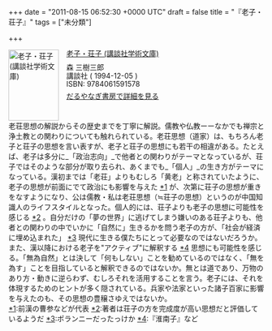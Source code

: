
+++
date = "2011-08-15 06:52:30 +0000 UTC"
draft = false
title = "『老子・荘子』"
tags = ["未分類"]

+++
<div class="mm-middle" style="margin-bottom:0px;"><div class="mm-image" style="float:left;"><a href="http://www.amazon.co.jp/exec/obidos/ASIN/4061591576/bestylesnet-22/ref=nosim" target="_blank"><img src="http://ecx.images-amazon.com/images/I/21W6G4TV8EL._SL160_.jpg" alt="老子・荘子 (講談社学術文庫)" title="老子・荘子 (講談社学術文庫)" width="99" height="140" border="0"/></a></div><div class="mm-content" style="float:left;margin-left:15px;line-height:120%"><div class="mm-title" style="line-height:120%"><a href="http://www.amazon.co.jp/exec/obidos/ASIN/4061591576/bestylesnet-22/ref=nosim" target="_blank">老子・荘子 (講談社学術文庫)</a></div><div class="mm-detail" style="margin-top:10px;">森 三樹三郎<br/>講談社 ( 1994-12-05 )<br/>ISBN: 9784061591578<br/><div style="margin:7px 0px"><a href="http://mediamarker.net/u/daruyanagi/?asin=4061591576" target="_blank">だるやなぎ書房で詳細を見る</a></div></div></div><div style="clear:left"></div></div>老荘思想の解説からその歴史までを丁寧に解説。儒教や仏教ーーなかでも禅宗と浄土教との関わりについても触れられている。老荘思想（道家）は、もちろん老子と荘子の思想を言い表すが、老子と荘子の思想にも若干の相違がある。たとえば、老子は多分に_「政治志向」_で他者との関わりがテーマとなっているが、荘子ではそのような部分が取り去られ、あくまでも_「個人」_の生き方がテーマになっている。漢初までは「老荘」よりもむしろ「黄老」と称されていたように、老子の思想が前面にでて政治にも影響を与えた <a href="#f1" name="fn1" title="前漢の曹参などが代表">*1</a> が、次第に荘子の思想が重きをなすようになり、公は儒教・私は老荘思想（≒荘子の思想）というのが中国知識人のライフスタイルとなった。個人的には、荘子よりも老子の思想に可能性を感じる <a href="#f2" name="fn2" title="著者は荘子の方を完成度が高い思想だと評価しているようだ">*2</a> 。自分だけの「夢の世界」に逃げてしまう嫌いのある荘子よりも、他者との関わりの中でいかに「自然に」生きるかを問う老子の方が、「社会が経済に埋め込まれた」 <a href="#f3" name="fn3" title="ポランニーだったっけか">*3</a> 現代に生きる僕たちにとって必要なのではないだろうか。また、漢以降における老子を"アクティブ"に解釈する <a href="#f4" name="fn4" title="『淮南子』など">*4</a> 思想にも可能性を感じる。「無為自然」とは決して「何もしない」ことを勧めているのではなく、「無を為す」ことを目指していると解釈できるのではないか。無とは道であり、万物のあり方・動きに逆らわず、むしろそれを活用することを言う。老子には、それを体現するためのヒントが多く隠されている。兵家や法家といった諸子百家に影響を与えたのも、その思想の豊穣さゆえではないか。
<div class="footnote">
<a href="#fn1" name="f1" class="footnote-number">*1</a><span class="footnote-delimiter">:</span><span class="footnote-text">前漢の曹参などが代表</span>
<a href="#fn2" name="f2" class="footnote-number">*2</a><span class="footnote-delimiter">:</span><span class="footnote-text">著者は荘子の方を完成度が高い思想だと評価しているようだ</span>
<a href="#fn3" name="f3" class="footnote-number">*3</a><span class="footnote-delimiter">:</span><span class="footnote-text">ポランニーだったっけか</span>
<a href="#fn4" name="f4" class="footnote-number">*4</a><span class="footnote-delimiter">:</span><span class="footnote-text">『淮南子』など</span>
</div>

